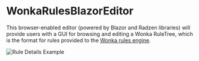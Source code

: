 # WonkaRulesBlazorEditor
This browser-enabled editor (powered by Blazor and Radzen libraries) will provide users with a GUI for browsing and editing a Wonka RuleTree, which is the format for rules provided to the [Wonka rules engine](https://github.com/Nethereum/Wonka).

![Rule Details Example](https://github.com/jaerith/WonkaRulesBlazorEditor/blob/master/screenshots/RuleDetailsTab.png)
